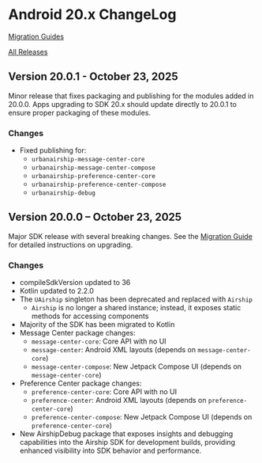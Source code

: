 # Android 20.x ChangeLog

[Migration Guides](https://github.com/urbanairship/android-library/tree/main/documentation/migration)

[All Releases](https://github.com/urbanairship/android-library/releases)

## Version 20.0.1 - October 23, 2025

Minor release that fixes packaging and publishing for the modules added in 20.0.0. Apps upgrading to
SDK 20.x should update directly to 20.0.1 to ensure proper packaging of these modules.

### Changes

- Fixed publishing for:
  - `urbanairship-message-center-core` 
  - `urbanairship-message-center-compose`
  - `urbanairship-preference-center-core`
  - `urbanairship-preference-center-compose`
  - `urbanairship-debug`

## Version 20.0.0 – October 23, 2025

Major SDK release with several breaking changes. See the [Migration Guide](https://github.com/urbanairship/android-library/tree/main/documentation/migration/migration-guide-19-20.md) for detailed instructions on upgrading.

### Changes
- compileSdkVersion updated to 36
- Kotlin updated to 2.2.0
- The `UAirship` singleton has been deprecated and replaced with `Airship`
    - `Airship` is no longer a shared instance; instead, it exposes static methods for accessing components
- Majority of the SDK has been migrated to Kotlin
- Message Center package changes:
  - `message-center-core`: Core API with no UI
  - `message-center`: Android XML layouts (depends on `message-center-core`)
  - `message-center-compose`: New Jetpack Compose UI (depends on `message-center-core`)
- Preference Center package changes:
  - `preference-center-core`: Core API with no UI
  - `preference-center`: Android XML layouts (depends on `preference-center-core`)
  - `preference-center-compose`: New Jetpack Compose UI (depends on `preference-center-core`)
- New AirshipDebug package that exposes insights and debugging capabilities into the Airship SDK for development builds, providing enhanced visibility into SDK behavior and performance.
